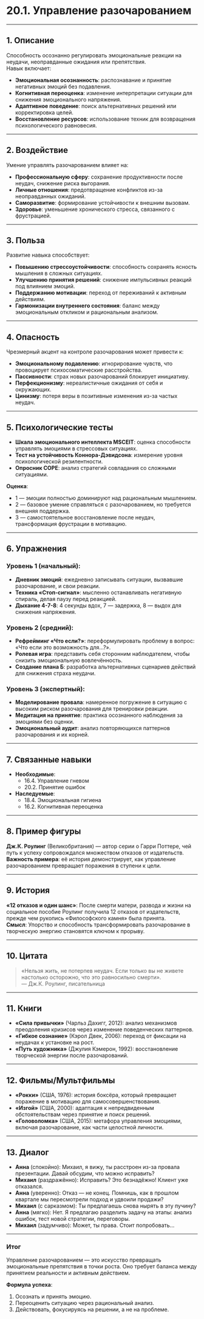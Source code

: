 # 20.1. Управление разочарованием

---

## 1. Описание  
Способность осознанно регулировать эмоциональные реакции на неудачи, неоправданные ожидания или препятствия.  
Навык включает:  
- **Эмоциональная осознанность**: распознавание и принятие негативных эмоций без подавления.  
- **Когнитивная переоценка**: изменение интерпретации ситуации для снижения эмоционального напряжения.  
- **Адаптивное поведение**: поиск альтернативных решений или корректировка целей.  
- **Восстановление ресурсов**: использование техник для возвращения психологического равновесия.  

---

## 2. Воздействие  
Умение управлять разочарованием влияет на:  
- **Профессиональную сферу**: сохранение продуктивности после неудач, снижение риска выгорания.  
- **Личные отношения**: предотвращение конфликтов из-за неоправданных ожиданий.  
- **Саморазвитие**: формирование устойчивости к внешним вызовам.  
- **Здоровье**: уменьшение хронического стресса, связанного с фрустрацией.  

---

## 3. Польза  
Развитие навыка способствует:  
- **Повышению стрессоустойчивости**: способность сохранять ясность мышления в сложных ситуациях.  
- **Улучшению принятия решений**: снижение импульсивных реакций под влиянием эмоций.  
- **Поддержанию мотивации**: переход от переживаний к активным действиям.  
- **Гармонизации внутреннего состояния**: баланс между эмоциональным откликом и рациональным анализом.  

---

## 4. Опасность  
Чрезмерный акцент на контроле разочарования может привести к:  
- **Эмоциональному подавлению**: игнорирование чувств, что провоцирует психосоматические расстройства.  
- **Пассивности**: страх новых разочарований блокирует инициативу.  
- **Перфекционизму**: нереалистичные ожидания от себя и окружающих.  
- **Цинизму**: потеря веры в позитивные изменения из-за частых неудач.  

---

## 5. Психологические тесты  
- **Шкала эмоционального интеллекта MSCEIT**: оценка способности управлять эмоциями в стрессовых ситуациях.  
- **Тест на устойчивость Коннора-Дэвидсона**: измерение уровня психологической резилентности.  
- **Опросник COPE**: анализ стратегий совладания со сложными ситуациями.  

**Оценка**:  
- 1 — эмоции полностью доминируют над рациональным мышлением.  
- 2 — базовое умение справляться с разочарованием, но требуется внешняя поддержка.  
- 3 — самостоятельное восстановление после неудач, трансформация фрустрации в мотивацию.  

---

## 6. Упражнения  

### Уровень 1 (начальный):  
- **Дневник эмоций**: ежедневно записывать ситуации, вызвавшие разочарование, и свои реакции.  
- **Техника «Стоп-сигнал»**: мысленно останавливать негативную спираль, делая паузу перед реакцией.  
- **Дыхание 4-7-8**: 4 секунды вдох, 7 — задержка, 8 — выдох для снижения напряжения.  

### Уровень 2 (средний):  
- **Рефрейминг «Что если?»**: переформулировать проблему в вопрос: «Что если это возможность для...?».  
- **Ролевая игра**: представить себя сторонним наблюдателем, чтобы снизить эмоциональную вовлечённость.  
- **Создание плана Б**: разработка альтернативных сценариев действий для снижения страха неудачи.  

### Уровень 3 (экспертный):  
- **Моделирование провала**: намеренное погружение в ситуацию с высоким риском разочарования для тренировки реакции.  
- **Медитация на принятие**: практика осознанного наблюдения за эмоциями без оценки.  
- **Эмоциональный аудит**: анализ повторяющихся паттернов разочарования и их корней.  

---

## 7. Связанные навыки  
- **Необходимые**:  
  - 16.4. Управление гневом  
  - 20.2. Принятие ошибок  
- **Наследуемые**:  
  - 18.4. Эмоциональная гигиена  
  - 16.2. Когнитивная переоценка  

---

## 8. Пример фигуры  
**Дж.К. Роулинг** (Великобритания) — автор серии о Гарри Поттере, чей путь к успеху сопровождался множеством отказов от издательств.  
**Важность примера**: её история демонстрирует, как управление разочарованием превращает поражения в ступени к цели.  

---

## 9. История  
**«12 отказов и один шанс»**: После смерти матери, развода и жизни на социальное пособие Роулинг получила 12 отказов от издательств, прежде чем рукопись «Философского камня» была принята.  
**Смысл**: Упорство и способность трансформировать разочарование в творческую энергию становятся ключом к прорыву.  

---

## 10. Цитата  
> «Нельзя жить, не потерпев неудач. Если только вы не живете настолько осторожно, что это равносильно смерти».  
> — Дж.К. Роулинг, писательница  

---

## 11. Книги  
- **«Сила привычки»** (Чарльз Дахигг, 2012): анализ механизмов преодоления кризисов через изменение поведенческих паттернов.  
- **«Гибкое сознание»** (Кэрол Двек, 2006): переход от фиксации на неудачах к установке на рост.  
- **«Путь художника»** (Джулия Кэмерон, 1992): восстановление творческой энергии после разочарований.  

---

## 12. Фильмы/Мультфильмы  
- **«Рокки»** (США, 1976): история боксёра, который превращает поражение в мотивацию для самосовершенствования.  
- **«Изгой»** (США, 2000): адаптация к непредвиденным обстоятельствам через принятие и поиск решений.  
- **«Головоломка»** (США, 2015): метафора управления эмоциями, включая разочарование, как части целостной личности.  

---

## 13. Диалог  
- **Анна** (спокойно): Михаил, я вижу, ты расстроен из-за провала презентации. Давай обсудим, что можно исправить?  
- **Михаил** (раздражённо): Исправить? Это безнадёжно! Клиент уже отказался.  
- **Анна** (уверенно): Отказ — не конец. Помнишь, как в прошлом квартале мы пересмотрели подход и удвоили продажи?  
- **Михаил** (с сарказмом): Ты предлагаешь снова нырять в эту пучину?  
- **Анна** (мягко): Нет. Я предлагаю разделить задачу на этапы: анализ ошибок, тест новой стратегии, переговоры.  
- **Михаил** (задумчиво): Может, ты права. Стоит попробовать...  

---

### **Итог**  
Управление разочарованием — это искусство превращать эмоциональные препятствия в точки роста. Оно требует баланса между принятием реальности и активным действием.  

**Формула успеха**:  
1. Осознать и принять эмоцию.  
2. Переоценить ситуацию через рациональный анализ.  
3. Действовать, фокусируясь на решении, а не на проблеме.